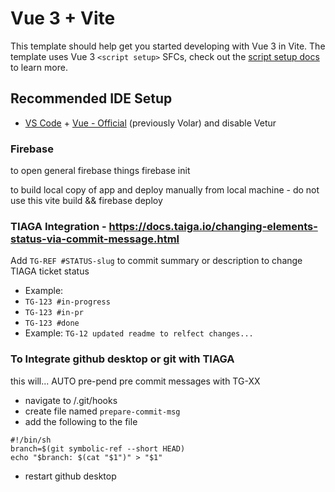 # Vue 3 + Vite

This template should help get you started developing with Vue 3 in Vite. 
The template uses Vue 3 `<script setup>` SFCs, check out the [script setup docs](https://v3.vuejs.org/api/sfc-script-setup.html#sfc-script-setup) to learn more.

## Recommended IDE Setup

- [VS Code](https://code.visualstudio.com/) + [Vue - Official](https://marketplace.visualstudio.com/items?itemName=Vue.volar) (previously Volar) and disable Vetur


### Firebase

to open general firebase things
firebase init

to build local copy of app and deploy manually from local machine - do not use this
vite build && firebase deploy

### TIAGA Integration - https://docs.taiga.io/changing-elements-status-via-commit-message.html
Add `TG-REF #STATUS-slug` to commit summary or description to change TIAGA ticket status
- Example:
- `TG-123 #in-progress`
- `TG-123 #in-pr`
- `TG-123 #done`
- Example: `TG-12 updated readme to relfect changes...`

### To Integrate github desktop or git with TIAGA 
this will...
AUTO pre-pend pre commit messages with TG-XX

- navigate to /.git/hooks
- create file named `prepare-commit-msg`
- add the following to the file

```
#!/bin/sh
branch=$(git symbolic-ref --short HEAD)
echo "$branch: $(cat "$1")" > "$1"
```

- restart github desktop